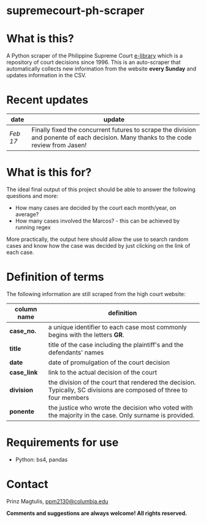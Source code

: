 # supremecourt-ph-scraper

# What is this?

A Python scraper of the Philippine Supreme Court [e-library](https://elibrary.judiciary.gov.ph/) which is a repository of court decisions since 1996.
This is an auto-scraper that automatically collects new information from the website **every Sunday** and updates information in the CSV. 

# Recent updates

|date|update|
|---|---|
|*Feb 17*|Finally fixed the concurrent futures to scrape the division and ponente of each decision. Many thanks to the code review from Jasen!| 

# What is this for?

The ideal final output of this project should be able to answer the following questions and more:

* How many cases are decided by the court each month/year, on average?
* How many cases involved the Marcos? - this can be achieved by running regex

More practically, the output here should allow the use to search random cases and know how the case was decided by just clicking on the link of each case.

# Definition of terms

The following information are still scraped from the high court website:

|column name|definition|
|---|---|
|**case_no.**|a unique identifier to each case most commonly begins with the letters **GR**.| 
|**title**|title of the case including the plaintiff's and the defendants' names|
|**date**|date of promulgation of the court decision|
|**case_link**|link to the actual decision of the court|  
|**division**|the division of the court that rendered the decision. Typically, SC divisions are composed of three to four members| 
|**ponente**|the justice who wrote the decision who voted with the majority in the case. Only surname is provided.|  

# Requirements for use

* Python: bs4, pandas

# Contact

Prinz Magtulis, [ppm2130@columbia.edu](mailto:ppm2130@columbia.edu)

**Comments and suggestions are always welcome! All rights reserved.**
